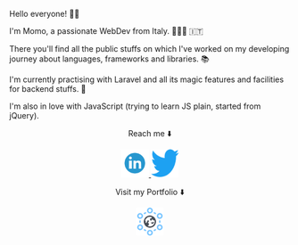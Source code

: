 Hello everyone! 🤟🏼

I'm Momo, a passionate WebDev from Italy. 🧑🏻‍💻 🇮🇹

There you'll find all the public stuffs on which I've worked  on  my developing journey about languages, frameworks and libraries. 📚  

I'm currently practising with Laravel and all its magic features and  facilities for backend stuffs.  🚀  

I'm also in love with JavaScript (trying to learn JS plain, started from jQuery).
 
 <div align="center">
  <p> Reach me ⬇️  </p>
   <a href="https://www.linkedin.com/in/momoramadori/" target="_blank" >
     <img src="https://github.com/momoramadori/momoramadori/blob/master/images/linkedin.png" alt="Linkedin" width="50" height="50"/>
   </a>
   <a href="https://twitter.com/momorama_dev/" target="_blank" display="inline-block">
     <img src="https://github.com/momoramadori/momoramadori/blob/master/images/twitter.png" alt="Twitter" width="50" height="50" />
   </a>
  <p> Visit my Portfolio ⬇️ </p>
  <a href="https://momoramadori.dev" target="_blank" display="inline-block">
      <img src="https://github.com/momoramadori/momoramadori/blob/master/images/domain.png" alt="Portfolio" width="50" height="50" />
   </a>
</div>


